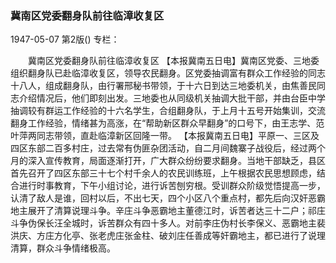 ### 冀南区党委翻身队前往临漳收复区

1947-05-07
第2版()
专栏：

　　冀南区党委翻身队前往临漳收复区
    【本报冀南五日电】冀南区党委、三地委组织翻身队已赴临漳收复区，领导农民翻身。区党委抽调富有群众工作经验的同志十八人，组成翻身队，由行署邢秘书带领，于十六日到达三地委机关，由焦善民同志介绍情况后，他们即刻出发。三地委也从同级机关抽调大批干部，并由台臣中学抽调较有群运工作经验的十六名学生，合组翻身队，于上月十五号开始集训，交流翻身工作经验，情绪甚为高涨，在“帮助新区群众早翻身”的口号下，由王志学、范叶萍两同志带领，直赴临漳新区回隆一带。
    【本报冀南五日电】平原一、三区及四区东部二百多村庄，过去常有伪匪杂团活动，自二月间魏寨子战役后，经过两个月的深入宣传教育，局面逐渐打开，广大群众纷纷要求翻身。当地干部缺乏，县区首先召开了四区东部三十七个村千余人的农民训练班，上午根据农民思想顾虑，结合进行时事教育，下午小组讨论，进行诉苦刨穷根。受训群众阶级觉悟提高一步，认清了敌人是谁，回村以后，不出七天，四个小区八个重点村，都先后向汉奸恶霸地主展开了清算说理斗争。辛庄斗争恶霸地主董德江时，诉苦者达三十二户；祁庄斗争伪保长汪全城时，诉苦群众有四十多人。对前李庄伪村长李保义、恶霸地主裴洪庆、方庄方化亭、张老虎庄张金柱、破刘庄任善成等奸霸地主，都已进行了说理清算，群众斗争情绪极高。
